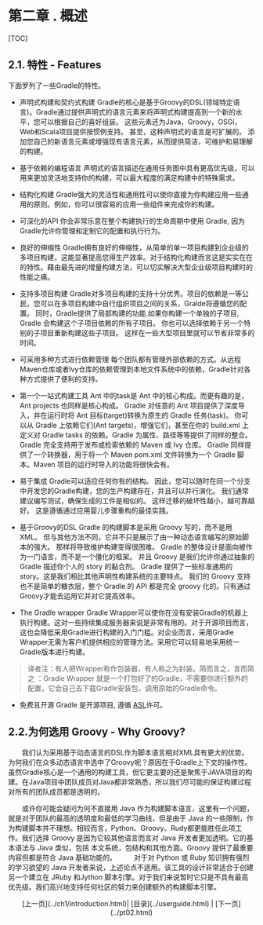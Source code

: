 # 第二章 . 概述
[TOC]

## [](#sec:special_feature_of_gradle)2.1\. 特性 - Features
下面罗列了一些Gradle的特性。

- 声明式构建和契约式构建
  Gradle的核心是基于Groovy的DSL(领域特定语言)。Gradle通过提供声明式的语言元素来将声明式构建提高到一个新的水平，您可以根据自己的喜好组装。 这些元素还为Java，Groovy，OSGi，Web和Scala项目提供按惯例支持。 甚至，这种声明式的语言是可扩展的。 添加您自己的新语言元素或增强现有语言元素，从而提供简洁，可维护和易理解的构建。
  
- 基于依赖的编程语言 
  声明式的语言描述在通用任务图中具有更高优先级，可以用来更加灵活地支持你的构建，可以最大程度的满足构建中的特殊需求。
  
- 结构化构建
  Gradle强大的灵活性和通用性可以使你直接为你构建应用一些通用的原则。例如，你可以很容易的应用一些组件来完成你的构建。
  
- 可深化的API 
  你会非常乐意在整个构建执行的生命周期中使用 Gradle, 因为Gradle允许你管理和定制它的配置和执行行为。
  
- 良好的伸缩性 
  Gradle拥有良好的伸缩性，从简单的单一项目构建到企业级的多项目构建，这能显著提高您得生产效率。对于结构化构建而言这是实实在在的特性。藉由最先进的增量构建方法，可以切实解决大型企业级项目构建时的性能之痛。

- 支持多项目构建
  Gradle对多项目构建的支持十分优秀。项目的依赖是一等公民，您可以在多项目构建中自行组织项目之间的关系，Gralde将遵循您的配置。
同时，Gradle提供了局部构建的功能.如果你构建一个单独的子项目, Gradle 会构建这个子项目依赖的所有子项目。 你也可以选择依赖于另一个特别的子项目重新构建这些子项目。 这样在一些大型项目里就可以节省非常多的时间。

- 可采用多种方式进行依赖管理 
  每个团队都有管理外部依赖的方式。从远程Maven仓库或者Ivy仓库的依赖管理到本地文件系统中的依赖，Gradle针对各种方式提供了便利的支持。

- 第一个一站式构建工具
  Ant 中的task是 Ant 中的核心构成。而更有趣的是，Ant projects 也同样是核心构成。 Gradle 对任意的 Ant 项目提供了深度导入，并在运行时将 Ant 目标(target)转换为原生的 Gradle 任务(task)。 你可以从 Gradle 上依赖它们(Ant targets)，增强它们，甚至在你的 build.xml 上定义对 Gradle tasks 的依赖。Gradle 为属性、路径等等提供了同样的整合。 Gradle 完全支持用于发布或检索依赖的 Maven 或 Ivy 仓库。 Gradle 同样提供了一个转换器，用于将一个 Maven pom.xml 文件转换为一个 Gradle 脚本。Maven 项目的运行时导入的功能将很快会有。

- 易于集成
  Gradle可以适应任何你有的结构。 因此，您可以随时在同一个分支中开发您的Gradle构建，您的生产构建存在，并且可以并行演化。 我们通常建议编写测试，确保生成的工件是相似的。 这样迁移的破坏性越小，越可靠越好。 这是遵循通过应用婴儿步骤重构的最佳实践。

- 基于Groovy的DSL
  Gradle 的构建脚本是采用 Groovy 写的，而不是用 XML。 但与其他方法不同，它并不只是展示了由一种动态语言编写的原始脚本的强大。 那样将导致维护构建变得很困难。 Gradle 的整体设计是面向被作为一门语言，而不是一个僵化的框架。 并且 Groovy 是我们允许你通过抽象的 Gradle 描述你个人的 story 的黏合剂。 Gradle 提供了一些标准通用的 story。这是我们相比其他声明性构建系统的主要特点。 我们的 Groovy 支持也不是简单的糖衣层，整个 Gradle 的 API 都是完全 groovy 化的。只有通过 Groovy才能去运用它并对它提高效率。

- The Gradle wrapper
  Gradle Wrapper可以使你在没有安装Gradle的机器上执行构建。这对一些持续集成服务器来说是非常有用的。对于开源项目而言，这也会降低采用Gradle进行构建的入门门槛。对企业而言，采用Gradle Wrapper无需为客户机提供相应的管理方法。采用它可以轻易地采用统一Gradle版本进行构建。

> 译者注：有人把Wrapper称作包装器，有人称之为封装。简而言之，言而简之 ：Gradle Wrapper 就是一个打包好了的Gradle，不需要你进行额外的配置，它会自己去下载Gradle安装包，调用原始的Gradle命令。

- 免费且开源
Gradle 是开源项目, 遵循 [ASL](http://www.gradle.org/license)许可。

## [](#sec:why_groovy)2.2.为何选用 Groovy - Why Groovy?

　　我们认为采用基于动态语言的DSL作为脚本语言相对XML具有更大的优势。为何我们在众多动态语言中选中了Groovy呢？原因在于Gradle上下文的操作性。虽然Gradle核心是一个通用的构建工具，但它更主要的还是聚焦于JAVA项目的构建。在Java项目中团队成员对Java都非常熟悉，所以我们尽可能的保证构建过程对所有的团队成员都是透明的。

　　或许你可能会疑问为何不直接用 Java 作为构建脚本语言，这里有一个问题，就是对于团队的最高的透明度和最低的学习曲线，但是由于 Java 的一些限制，作为构建脚本并不理想。相较而言，Python、Groovy、Rudy都更能胜任此项工作。我们选择 Groovy 是因为它较其他语言而言对 Java 开发者更加透明。它的基本语法与 Java 类似，包括 本文系统，包结构和其他方面。Groovy 提供了最重要内容但都是符合 Java 基础功能的。
　　
  对于对 Python 或 Ruby 知识拥有强烈的学习欲望的 Java 开发者来说，上述论点不适用。该工具的设计非常适合于创建另一个建立在 JRuby 和Jython 脚本引擎。对于我们来说暂时它只是不具有最高优先级。我们高兴地支持任何社区的努力来创建额外的构建脚本引擎。
  
  <center>
  [上一页](../ch1/introduction.html)| [目录](../userguide.html) | [下一页](../pt02.html)</center>